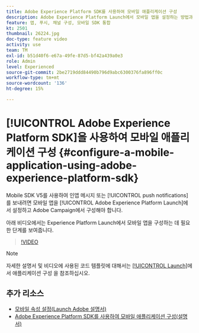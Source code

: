 ```yaml
---
title: Adobe Experience Platform SDK를 사용하여 모바일 애플리케이션 구성
description: Adobe Experience Platform Launch에서 모바일 앱을 설정하는 방법과 Adobe Campaign에서 구성하는 방법을 알아봅니다.
feature: 앱, 푸시, 채널 구성, 모바일 SDK 통합
kt: 2501
thumbnail: 26224.jpg
doc-type: feature video
activity: use
team: TM
exl-id: b51d40f6-e67a-49fe-87d5-bf42a439a0e3
role: Admin
level: Experienced
source-git-commit: 2be2719ddd84490b796d9abc6300376fa896ff0c
workflow-type: tm+mt
source-wordcount: '136'
ht-degree: 15%

---
```


# [!UICONTROL Adobe Experience Platform SDK]을 사용하여 모바일 애플리케이션 구성 {#configure-a-mobile-application-using-adobe-experience-platform-sdk}

Mobile SDK V5를 사용하여 인앱 메시지 또는 [!UICONTROL push notifications]를 보내려면 모바일 앱을 [!UICONTROL Adobe Experience Platform Launch]에서 설정하고 Adobe Campaign에서 구성해야 합니다.

아래 비디오에서는 Experience Platform Launch에서 모바일 앱을 구성하는 데 필요한 단계를 보여줍니다.

>[!VIDEO](https://video.tv.adobe.com/v/26224?quality=12)

>[!NOTE]
>
>자세한 설명서 및 비디오에 사용된 코드 템플릿에 대해서는 [[!UICONTROL Launch]](https://helpx.adobe.com/campaign/kb/configuring-app-sdk.html#ConfiguringyourapplicationinLaunch)에서 애플리케이션 구성 을 참조하십시오.

## 추가 리소스

* [모바일 속성 설정(Launch Adobe 설명서)](https://aep-sdks.gitbook.io/docs/getting-started/create-a-mobile-property)
* [Adobe Experience Platform SDK를 사용하여 모바일 애플리케이션 구성(설명서)](https://helpx.adobe.com/campaign/kb/configuring-app-sdk.html)
